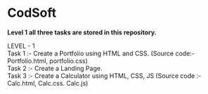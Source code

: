 # CodSoft
<b>Level 1 all three tasks are stored in this repository.<br></b>
<p>LEVEL - 1<br>
Task 1 :- Create a Portfolio using HTML and CSS. (Source code:- Portfolio.html, portfolio.css)<br>
Task 2 :- Create a Landing Page.<br>
Task 3 :- Create a Calculator using HTML, CSS, JS (Source code :- Calc.html, Calc.css. Calc.js)</p>
